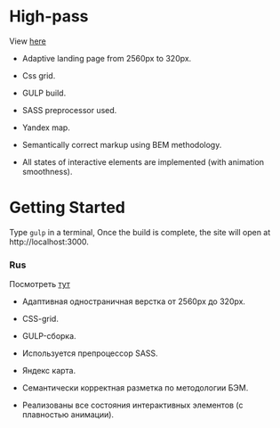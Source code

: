 # High-pass
View [here](https://margaritadaynitcyna.github.io/High-pass/)

- Adaptive landing page from 2560px to 320px.

- Css grid.

- GULP build. 

- SASS preprocessor used.

- Yandex map.

- Semantically correct markup using BEM methodology.

- All states of interactive elements are implemented (with animation smoothness).


# Getting Started

Type ```gulp``` in a terminal, Once the build is complete, the site will open at http://localhost:3000.




### Rus
Посмотреть [тут](https://margaritadaynitcyna.github.io/High-pass/)

- Адаптивная одностраничная верстка от 2560px до 320px.

- CSS-grid.

- GULP-сборка.

- Используется препроцессор SASS.

- Яндекс карта.

- Семантически корректная разметка по методологии БЭМ.

- Реализованы все состояния интерактивных элементов (с плавностью анимации).
